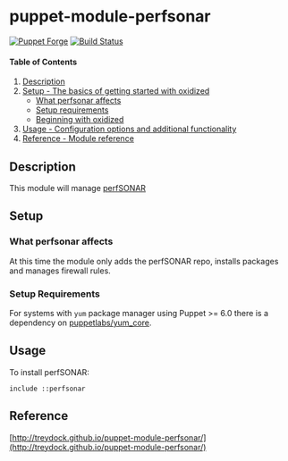 # puppet-module-perfsonar

[![Puppet Forge](http://img.shields.io/puppetforge/v/treydock/perfsonar.svg)](https://forge.puppetlabs.com/treydock/perfsonar)
[![Build Status](https://travis-ci.org/treydock/puppet-module-perfsonar.png)](https://travis-ci.org/treydock/puppet-module-perfsonar)

#### Table of Contents

1. [Description](#description)
2. [Setup - The basics of getting started with oxidized](#setup)
    * [What perfsonar affects](#what-perfsonar-affects)
    * [Setup requirements](#setup-requirements)
    * [Beginning with oxidized](#beginning-with-oxidized)
3. [Usage - Configuration options and additional functionality](#usage)
4. [Reference - Module reference](#reference)

## Description

This module will manage [perfSONAR](https://docs.perfsonar.net/index.html)

## Setup

### What perfsonar affects

At this time the module only adds the perfSONAR repo, installs packages and manages firewall rules.

### Setup Requirements

For systems with `yum` package manager using Puppet >= 6.0 there is a dependency on [puppetlabs/yum_core](https://forge.puppet.com/puppetlabs/yum_core).

## Usage

To install perfSONAR:

```puppet
include ::perfsonar
```

## Reference

[http://treydock.github.io/puppet-module-perfsonar/](http://treydock.github.io/puppet-module-perfsonar/)
